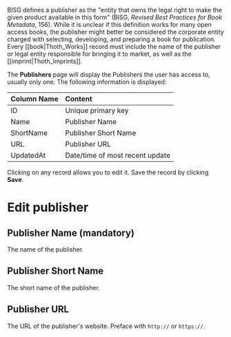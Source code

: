 BISG defines a publisher as the "entity that owns the legal right to make the given product available in this
form" (BISG, _Revised Best Practices for Book Metadata_, 156). While it is unclear if this definition works for many open access books, the publisher might better be considered the corporate entity charged with selecting, developing, and preparing a book for publication. Every [[book|Thoth_Works]] record must include the name of the publisher or legal entity responsible for bringing it to market, as well as the [[imprint|Thoth_Imprints]].

The **Publishers** page will display the Publishers the user has access to, usually only one. The following information is displayed:

| Column Name  | Content      |
| :---         | :---          | 
| ID           | Unique primary key    | 
| Name         | Publisher Name |
| ShortName    | Publisher Short Name |
| URL          | Publisher URL |
| UpdatedAt    | Date/time of most recent update |

Clicking on any record allows you to edit it. Save the record by clicking **Save**.

# Edit publisher

## Publisher Name (mandatory)

The name of the publisher.

## Publisher Short Name

The short name of the publisher.

## Publisher URL

The URL of the publisher's website. Preface with `http://` or `https://`.
